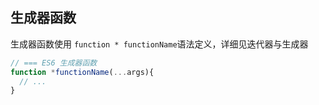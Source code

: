 
## 生成器函数
生成器函数使用 `function * functionName`语法定义，详细见迭代器与生成器
```js
// === ES6 生成器函数
function *functionName(...args){
  // ...
}
```